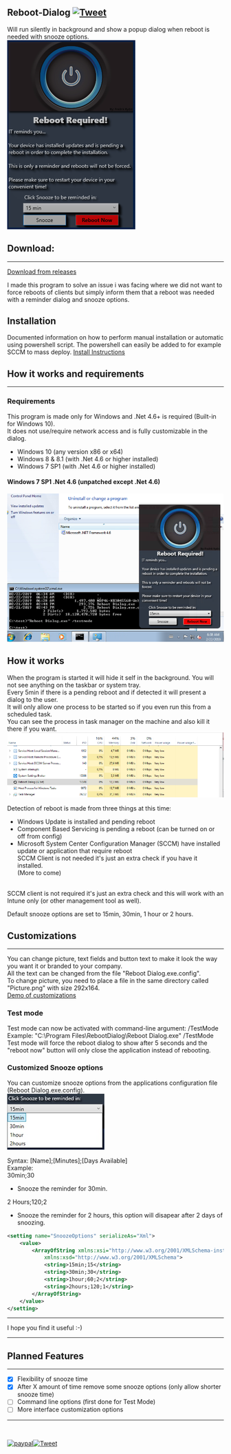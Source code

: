  Reboot-Dialog [![Tweet](https://img.shields.io/twitter/url/http/shields.io.svg?style=social)](https://twitter.com/intent/tweet?text=Tool%20to%20remind%20users%20there%20are%20pending%20reboot%20with%20snooze%20options.&url=https://github.com/Fredrik81/Reboot-Dialog/blob/master/README.md&via=rydin_fredrik&hashtags=reminder,reboot,updates,ConfigMgr,SCCM,Windows10)
------
Will run silently in background and show a popup dialog when reboot is needed with snooze options.<br/>
![My image](Screenshot.PNG)

## Download:
---
[Download from releases](https://github.com/Fredrik81/Reboot-Dialog/releases/latest "Latest Release")

I made this program to solve an issue i was facing where we did not want to force reboots of clients but simply inform them that a reboot was needed with a reminder dialog and snooze options.<br/>

## Installation
Documented information on how to perform manual installation or automatic using powershell script.
The powershell can easily be added to for example SCCM to mass deploy.
[Install Instructions](https://github.com/Fredrik81/Reboot-Dialog/blob/master/Install/Install.md)

## How it works and requirements
---
### Requirements
This program is made only for Windows and .Net 4.6+ is required (Built-in for Windows 10).<br/>
It does not use/require network access and is fully customizable in the dialog.<br/>
* Windows 10 (any version x86 or x64)
* Windows 8 & 8.1 (with .Net 4.6 or higher installed)
* Windows 7 SP1 (with .Net 4.6 or higher installed)

#### Windows 7 SP1 .Net 4.6 (unpatched except .Net 4.6)
![Windows 7 SP1](/Images/Windows7.png)

## How it works
When the program is started it will hide it self in the background. You will not see anything on the taskbar or system tray.<br/>
Every 5min if there is a pending reboot and if detected it will present a dialog to the user.<br/>
It will only allow one process to be started so if you even run this from a scheduled task. <br/>
You can see the process in task manager on the machine and also kill it there if you want.<br/>
![My image](Process.PNG)

Detection of reboot is made from three things at this time:
* Windows Update is installed and pending reboot<br/>
* Component Based Servicing is pending a reboot (can be turned on or off from config)<br/>
* Microsoft System Center Configuration Manager (SCCM) have installed update or application that require reboot<br/>
   SCCM Client is not needed it's just an extra check if you have it installed.<br/>
(More to come)<br/><br/>

SCCM client is not required it's just an extra check and this will work with an Intune only (or other management tool as well).<br/>

Default snooze options are set to 15min, 30min, 1 hour or 2 hours.<br/>

## Customizations
---
You can change picture, text fields and button text to make it look the way you want it or branded to your company.<br/>
All the text can be changed from the file "Reboot Dialog.exe.config".<br/>
To change picture, you need to place a file in the same directory called "Picture.png" with size 292x164.<br/>
[Demo of customizations](/Demo.md)
<br/>

### Test mode
Test mode can now be activated with command-line argument: /TestMode<br/>
Example: "C:\Program Files\RebootDialog\Reboot Dialog.exe" /TestMode<br/>
Test mode will force the reboot dialog to show after 5 seconds and the "reboot now" button will only close the application instead of rebooting.<br/>

### Customized Snooze options
You can customize snooze options from the applications configuration file (Reboot Dialog.exe.config).<br/>
![Snooze](/Images/Snooze.jpg)

Syntax: [Name];[Minutes];[Days Available]<br/>
Example:<br/>
30min;30<br/>
  * Snooze the reminder for 30min.<br/>

2 Hours;120;2<br/>
  * Snooze the reminder for 2 hours, this option will disapear after 2 days of snoozing.<br/>

```XML
<setting name="SnoozeOptions" serializeAs="Xml">
    <value>
        <ArrayOfString xmlns:xsi="http://www.w3.org/2001/XMLSchema-instance"
            xmlns:xsd="http://www.w3.org/2001/XMLSchema">
            <string>15min;15</string>
            <string>30min;30</string>
            <string>1hour;60;2</string>
            <string>2hours;120;1</string>
        </ArrayOfString>
    </value>
</setting>
```


---

I hope you find it useful :-)<br/>

---

## Planned Features
---
- [x] Flexibility of snooze time
- [x]  After X amount of time remove some snooze options (only allow shorter snooze time)
- [ ]  Command line options (first done for Test Mode)
- [ ]  More interface customization options

---
<br/>

[![paypal](https://www.paypalobjects.com/en_US/i/btn/btn_donateCC_LG.gif)](https://www.paypal.com/cgi-bin/webscr?cmd=_donations&business=RYV3HC2FTG2XS&currency_code=USD)[![Tweet](https://img.shields.io/twitter/url/http/shields.io.svg?style=social)](https://twitter.com/intent/tweet?text=Tool%20to%20remind%20users%20there%20are%20pending%20reboot%20with%20snooze%20options.&url=https://github.com/Fredrik81/Reboot-Dialog/blob/master/README.md&via=rydin_fredrik&hashtags=reminder,reboot,updates,ConfigMgr,SCCM,Windows10)
